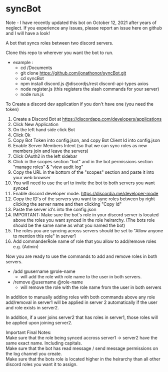 # syncBot

Note - I have recently updated this bot on October 12, 2021 after years of neglect. If you experience any issues, please report an issue here on github and I will have a look!

A bot that syncs roles between two discord servers.

Clone this repo to wherever you want the bot to run.
- example :
    - cd /Documents
    - git clone https://github.com/jonathonor/syncBot.git
    - cd syncBot
    - npm install discord.js @discordjs/rest discord-api-types axios 
    - node register.js (this registers the slash commands for your server)
    - node run.js

To Create a discord dev application if you don't have one (you need the token)
1. Create a Discord Bot at https://discordapp.com/developers/applications
2. Click New Application
3. On the left hand side click Bot
4. Click Ok
5. Copy Bot Token into config.json, and copy Bot Client Id into config.json
6. Enable Server Members Intent (so that we can sync roles as new members join and leave the servers)
7. Click OAuth2 in the left sidebar
8. Click in the scopes section "bot" and in the bot permissions section "manage roles" & "view audit log"
9. Copy the URL in the bottom of the "scopes" section and paste it into your web browser
10. You will need to use the url to invite the bot to both servers you want synced
11. Enable discord developer mode. https://discordia.me/developer-mode
12. Copy the ID's of the servers you want to sync roles between by right clicking the server name
and then clicking "Copy Id"
13. Paste the server id's into the config.json
14. IMPORTANT: Make sure the bot's role in your discord server is located above the roles you want synced in the role heirarchy. (The bots role should be the same name as what you named the bot)
15. The roles you are syncing across servers should be set to "Allow anyone to mention this role" in server1
16. Add commanderRole name of role that you allow to add/remove roles e.g. (Admin)

Now you are ready to use the commands to add and remove roles in both servers.
- /add @username @role-name 
    - will add the role with role name to the user in both servers.
- /remove @username @role-name
    - will remove the role with the role name from the user in both servers

In addition to manually adding roles with both commands above any role add/removal in server1
will be applied in server 2 automatically if the user and role exists in server2.

In addition, if a user joins server2 that has roles in server1, those roles will be applied upon joining server2.

Important Final Notes:<br>
Make sure that the role being synced accross server1 -> server2 have the same exact name. Including capitals.<br>
Make sure that the bot has read message / send message permissions on the log channel you create.<br>
Make sure that the bots role is located higher in the heirarchy than all other discord roles you want it to assign.

